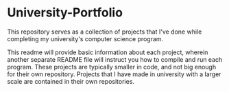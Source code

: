 # University-Portfolio
This repository serves as a collection of projects that I've done while completing my university's computer science program.

This readme will provide basic information about each project, wherein another separate README file will instruct
you how to compile and run each program. These projects are typically smaller in code, and not big enough for their own
repository. Projects that I have made in university with a larger scale are contained in their own repositories.
